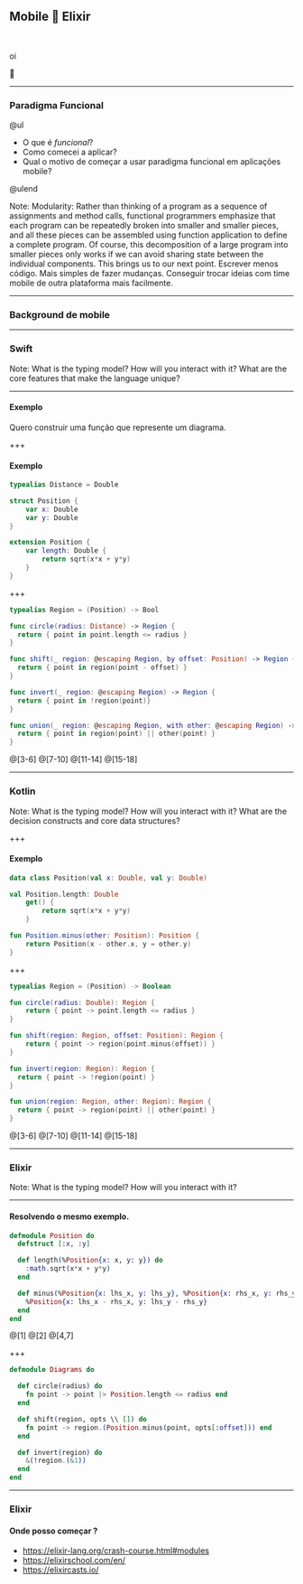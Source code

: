 ## Mobile 🤯 Elixir

<br>

oi
<br>

👋

---

### Paradigma Funcional

@ul

- O que é _funcional_?
- Como comecei a aplicar?
- Qual o motivo de começar a usar paradigma funcional em aplicações mobile?

@ulend

Note:
Modularity: Rather than thinking of a program as a sequence of assignments and method calls, functional programmers emphasize that each program can be repeatedly broken into smaller and smaller pieces, and all these pieces can be assembled using function application to define a complete program. Of course, this decomposition of a large program into smaller pieces only works if we can avoid sharing state between the individual components. This brings us to our next point.
Escrever menos código.
Mais simples de fazer mudanças.
Conseguir trocar ideias com time mobile de outra plataforma mais facilmente.

---

### Background de mobile

---

### Swift

Note: What is the typing model?
How will you interact with it?
What are the core features that make the language unique?

---

#### Exemplo

Quero construir uma função que represente um diagrama.

+++

#### Exemplo

```swift
typealias Distance = Double

struct Position {
    var x: Double
    var y: Double
}

extension Position {
    var length: Double {
        return sqrt(x*x + y*y)
    }
}
```

+++

```swift zoom-01
typealias Region = (Position) -> Bool

func circle(radius: Distance) -> Region {
  return { point in point.length <= radius }
}

func shift(_ region: @escaping Region, by offset: Position) -> Region {
  return { point in region(point - offset) }
}

func invert(_ region: @escaping Region) -> Region {
  return { point in !region(point)}
}

func union(_ region: @escaping Region, with other: @escaping Region) -> Region {
  return { point in region(point) || other(point) }
}
```

@[3-6]
@[7-10]
@[11-14]
@[15-18]

---

### Kotlin

Note: What is the typing model?
How will you interact with it?
What are the decision constructs and core data structures?

+++

#### Exemplo

```kotlin
data class Position(val x: Double, val y: Double)

val Position.length: Double
	get() {
        return sqrt(x*x + y*y)
    }

fun Position.minus(other: Position): Position {
    return Position(x - other.x, y = other.y)
}
```

+++

```kotlin
typealias Region = (Position) -> Boolean

fun circle(radius: Double): Region {
    return { point -> point.length <= radius }
}

fun shift(region: Region, offset: Position): Region {
    return { point -> region(point.minus(offset)) }
}

fun invert(region: Region): Region {
  return { point -> !region(point) }
}

fun union(region: Region, other: Region): Region {
  return { point -> region(point) || other(point) }
}
```

@[3-6]
@[7-10]
@[11-14]
@[15-18]

---

### Elixir

Note: What is the typing model?
How will you interact with it?

---

#### Resolvendo o mesmo exemplo.

```elixir
defmodule Position do
  defstruct [:x, :y]

  def length(%Position{x: x, y: y}) do
    :math.sqrt(x*x + y*y)
  end

  def minus(%Position{x: lhs_x, y: lhs_y}, %Position{x: rhs_x, y: rhs_y}) do
    %Position{x: lhs_x - rhs_x, y: lhs_y - rhs_y}
  end
end
```

@[1]
@[2]
@[4,7]

+++

```elixir
defmodule Diagrams do

  def circle(radius) do
    fn point -> point |> Position.length <= radius end
  end

  def shift(region, opts \\ []) do
    fn point -> region.(Position.minus(point, opts[:offset])) end
  end

  def invert(region) do
    &(!region.(&1))
  end
end
```

---

### Elixir

#### Onde posso começar ?

- https://elixir-lang.org/crash-course.html#modules
- https://elixirschool.com/en/
- https://elixircasts.io/
